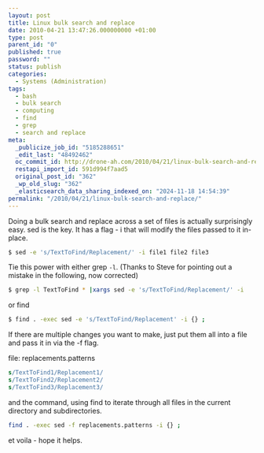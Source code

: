 ```yaml
---
layout: post
title: Linux bulk search and replace
date: 2010-04-21 13:47:26.000000000 +01:00
type: post
parent_id: "0"
published: true
password: ""
status: publish
categories:
  - Systems (Administration)
tags:
  - bash
  - bulk search
  - computing
  - find
  - grep
  - search and replace
meta:
  _publicize_job_id: "5185288651"
  _edit_last: "48492462"
  oc_commit_id: http://drone-ah.com/2010/04/21/linux-bulk-search-and-replace/1271857655
  restapi_import_id: 591d994f7aad5
  original_post_id: "362"
  _wp_old_slug: "362"
  _elasticsearch_data_sharing_indexed_on: "2024-11-18 14:54:39"
permalink: "/2010/04/21/linux-bulk-search-and-replace/"
---
```


Doing a bulk search and replace across a set of files is actually surprisingly
easy. sed is the key. It has a flag - i that will modify the files passed to it
in-place.

```bash
$ sed -e 's/TextToFind/Replacement/' -i file1 file2 file3
```

Tie this power with either grep `-l`. (Thanks to Steve for pointing out a
mistake in the following, now corrected)

```bash
$ grep -l TextToFind * |xargs sed -e 's/TextToFind/Replacement/' -i
```

or find

```bash
$ find . -exec sed -e 's/TextToFind/Replacement' -i {} ;
```

If there are multiple changes you want to make, just put them all into a file
and pass it in via the -f flag.

file: replacements.patterns

```sed
s/TextToFind1/Replacement1/
s/TextToFind2/Replacement2/
s/TextToFind3/Replacement3/
```

and the command, using find to iterate through all files in the current
directory and subdirectories.

```bash
find . -exec sed -f replacements.patterns -i {} ;
```

et voila - hope it helps.
